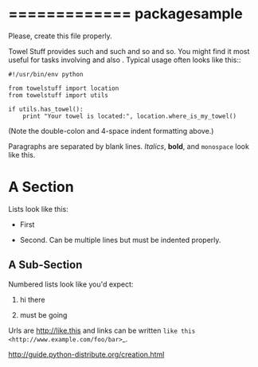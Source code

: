 =============
packagesample
=============

Please, create this file properly.

Towel Stuff provides such and such and so and so. You might find
it most useful for tasks involving <x> and also <y>. Typical usage
often looks like this::

    #!/usr/bin/env python

    from towelstuff import location
    from towelstuff import utils

    if utils.has_towel():
        print "Your towel is located:", location.where_is_my_towel()

(Note the double-colon and 4-space indent formatting above.)

Paragraphs are separated by blank lines. *Italics*, **bold**,
and ``monospace`` look like this.


A Section
=========

Lists look like this:

* First

* Second. Can be multiple lines
  but must be indented properly.

A Sub-Section
-------------

Numbered lists look like you'd expect:

1. hi there

2. must be going

Urls are http://like.this and links can be
written `like this <http://www.example.com/foo/bar>`_.

http://guide.python-distribute.org/creation.html

